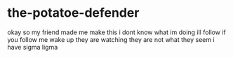 # the-potatoe-defender
okay so my friend made me make this i dont know what im doing 
ill follow if you follow me 
wake up 
they are watching 
they are not what they seem 
i have sigma ligma 
